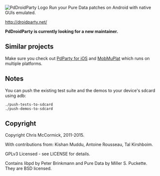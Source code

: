 ![PdDroidParty Logo](http://droidparty.net/icon.png)
Run your Pure Data patches on Android with native GUIs emulated.

http://droidparty.net/

**PdDroidParty is currently looking for a new maintainer.**

Similar projects
----------------

Make sure you check out [PdParty for iOS](https://github.com/danomatika/PdParty) and [MobMuPlat](https://github.com/monkeyswarm/MobMuPlat) which runs on multiple platforms.

Notes
-----

You can push the existing test suite and the demos to your device's sdcard using adb:

	./push-tests-to-sdcard
	./push-demos-to-sdcard

Copyright
---------

Copyright Chris McCormick, 2011-2015.

With contributions from: Kishan Muddu, Antoine Rousseau, Tal Kirshboim.

GPLv3 Licensed - see LICENSE for details.

Contains libpd by Peter Brinkmann and Pure Data by Miller S. Puckette. They are BSD licensed.
